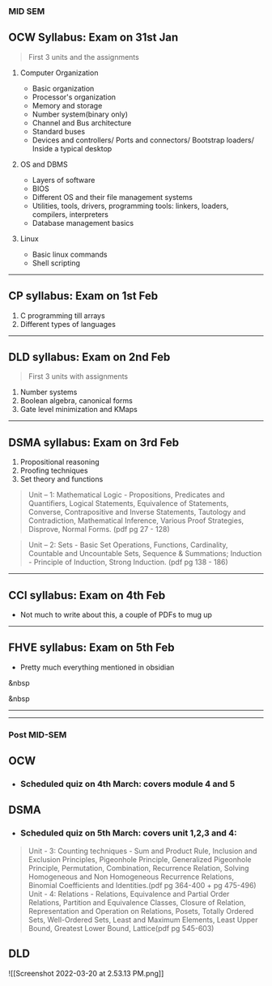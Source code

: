 ### MID SEM

## OCW Syllabus: Exam on 31st Jan
> First 3 units and the assignments
1. Computer Organization
	- Basic organization
	- Processor's organization
	- Memory and storage
	- Number system(binary only)
	- Channel and Bus architecture
	- Standard buses
	- Devices and controllers/ Ports and connectors/ Bootstrap loaders/ Inside a typical desktop

2. OS and DBMS
	- Layers of software
	- BIOS
	- Different OS and their file management systems
	- Utilities, tools, drivers, programming tools: linkers, loaders, compilers, interpreters
	- Database management basics

3. Linux
	- Basic linux commands 
	- Shell scripting

****

## CP syllabus: Exam on 1st Feb

1. C programming till arrays
2. Different types of languages

****

## DLD syllabus: Exam on 2nd Feb
> First 3 units with assignments

1. Number systems
2. Boolean algebra, canonical forms
3. Gate level minimization and KMaps

****

## DSMA syllabus: Exam on 3rd Feb

1. Propositional reasoning
2. Proofing techniques
3. Set theory and functions

> Unit – 1: Mathematical Logic - Propositions, Predicates and Quantifiers, Logical Statements, Equivalence of Statements, Converse, Contrapositive and Inverse Statements, Tautology and Contradiction, Mathematical Inference, Various Proof Strategies, Disprove, Normal Forms. (pdf pg 27 - 128)

> Unit – 2: Sets - Basic Set Operations, Functions, Cardinality, Countable and Uncountable Sets, Sequence & Summations; Induction - Principle of Induction, Strong Induction. (pdf pg 138 - 186)

**** 

## CCI syllabus: Exam on 4th Feb
- Not much to write about this, a couple of PDFs to mug up


****

## FHVE syllabus: Exam on 5th Feb
- Pretty much everything mentioned in obsidian


&nbsp

&nbsp

****
****

### Post MID-SEM
## OCW 
- ### Scheduled quiz on 4th March: covers module 4 and 5

## DSMA
- ### Scheduled quiz on 5th March: covers unit 1,2,3 and 4:
> Unit - 3: Counting techniques - Sum and Product Rule, Inclusion and Exclusion Principles, Pigeonhole
Principle, Generalized Pigeonhole Principle, Permutation, Combination, Recurrence Relation, Solving Homogeneous
and Non Homogeneous Recurrence Relations, Binomial Coefficients and Identities.(pdf pg 364-400 + pg 475-496)
> Unit - 4: Relations - Relations, Equivalence and Partial Order Relations, Partition and Equivalence
Classes, Closure of Relation, Representation and Operation on Relations, Posets, Totally Ordered Sets, Well-Ordered
Sets, Least and Maximum Elements, Least Upper Bound, Greatest Lower Bound, Lattice(pdf pg 545-603)


## DLD

![[Screenshot 2022-03-20 at 2.53.13 PM.png]]
 
